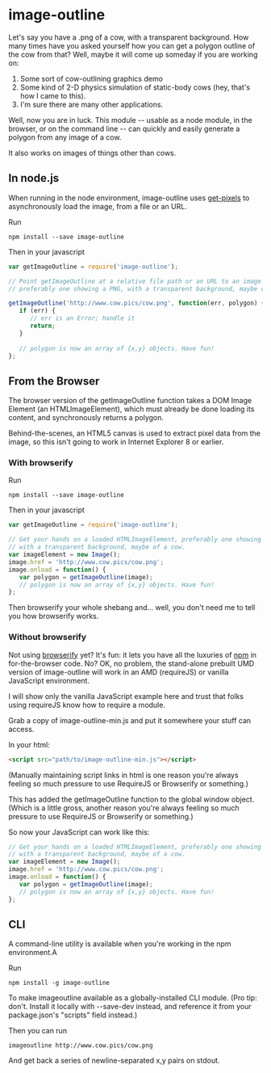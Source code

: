 # image-outline

Let's say you have a .png of a cow, with a transparent background. How many
times have you asked yourself how you can get a polygon outline of the cow
from that? Well, maybe it will come up someday if you are working on:

1. Some sort of cow-outlining graphics demo
2. Some kind of 2-D physics simulation of static-body cows (hey, that's how
   I came to this).
3. I'm sure there are many other applications.

Well, now you are in luck. This module -- usable as a node module, in the 
browser, or on the command line -- can quickly and easily generate a polygon
from any image of a cow.

It also works on images of things other than cows.

## In node.js

When running in the node environment, image-outline uses 
[get-pixels](https://www.npmjs.com/package/get-pixels) to asynchronously
load the image, from a file or an URL. 

Run

```
npm install --save image-outline
```

Then in your javascript

```javascript
var getImageOutline = require('image-outline');

// Point getImageOutline at a relative file path or an URL to an image
// preferably one showing a PNG, with a transparent background, maybe of a cow. 

getImageOutline('http://www.cow.pics/cow.png', function(err, polygon) {
   if (err) {
      // err is an Error; handle it
      return;
   }
   
   // polygon is now an array of {x,y} objects. Have fun!
};
```

## From the Browser

The browser version of the getImageOutline function takes a DOM Image Element
(an HTMLImageElement), which must already be done loading its content, and
synchronously returns a polygon.

Behind-the-scenes, an HTML5 canvas is used to extract pixel data from the image,
so this isn't going to work in Internet Explorer 8 or earlier.

### With browserify

Run

```
npm install --save image-outline
```

Then in your javascript

```javascript
var getImageOutline = require('image-outline');

// Get your hands on a loaded HTMLImageElement, preferably one showing a PNG,
// with a transparent background, maybe of a cow. 
var imageElement = new Image();
image.href = 'http://www.cow.pics/cow.png';
image.onload = function() {
   var polygon = getImageOutline(image);
   // polygon is now an array of {x,y} objects. Have fun!
};
```

Then browserify your whole shebang and... well, you don't need me to tell you
how browserify works.

### Without browserify

Not using [browserify](http://browserify.org/) yet? It's fun: it lets you have
all the luxuries of [npm](https://www.npmjs.com/) in for-the-browser code. No?
OK, no problem, the stand-alone prebuilt UMD version of image-outline will work
in an AMD (requireJS) or vanilla JavaScript environment.

I will show only the vanilla JavaScript example here and trust that folks 
using requireJS know how to require a module.

Grab a copy of image-outline-min.js and put it somewhere your stuff can access.

In your html:

```html
<script src="path/to/image-outline-min.js"></script>
```

(Manually maintaining script links in html is one reason you're always feeling 
so much pressure to use RequireJS or Browserify or something.)

This has added the getImageOutline function to the global window object. (Which
is a little gross, another reason you're always feeling so much pressure to
use RequireJS or Browserify or something.)

So now your JavaScript can work like this:

```javascript
// Get your hands on a loaded HTMLImageElement, preferably one showing a PNG,
// with a transparent background, maybe of a cow. 
var imageElement = new Image();
image.href = 'http://www.cow.pics/cow.png';
image.onload = function() {
   var polygon = getImageOutline(image);
   // polygon is now an array of {x,y} objects. Have fun!
};
```

## CLI

A command-line utility is available when you're working in the npm environment.A

Run
```
npm install -g image-outline
```

To make imageoutline available as a globally-installed CLI module. (Pro tip:
don't. Install it locally with --save-dev instead, and reference it from your
package.json's "scripts" field instead.)

Then you can run
```
imageoutline http://www.cow.pics/cow.png
```

And get back a series of newline-separated x,y pairs on stdout.





